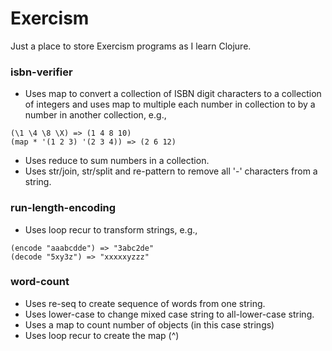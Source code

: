# Exercism

Just a place to store Exercism programs as I learn Clojure.

### isbn-verifier
- Uses map to convert a collection of ISBN digit characters to a collection of integers
and uses map to multiple each number in collection to by a number in another
collection, e.g.,
```
(\1 \4 \8 \X) => (1 4 8 10)
(map * '(1 2 3) '(2 3 4)) => (2 6 12)
```
- Uses reduce to sum numbers in a collection.
- Uses str/join, str/split and re-pattern to remove all '-' characters from a string.


### run-length-encoding
- Uses loop recur to transform strings, e.g.,
```
(encode "aaabcdde") => "3abc2de"
(decode "5xy3z") => "xxxxxyzzz"
```

### word-count
- Uses re-seq to create sequence of words from one string.
- Uses lower-case to change mixed case string to all-lower-case string.
- Uses a map to count number of objects (in this case strings)
- Uses loop recur to create the map (^)
